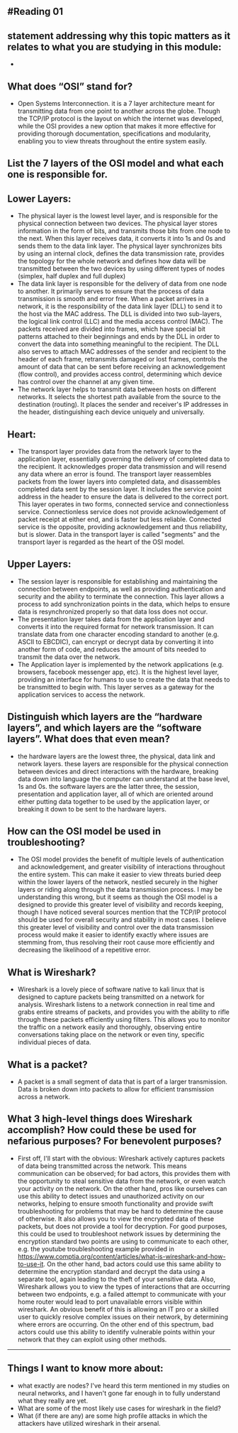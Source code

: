 #Reading 01
---
## statement addressing why this topic matters as it relates to what you are studying in this module:
- 
## What does “OSI” stand for?
- Open Systems Interconnection. it is a 7 layer architecture meant for transmitting data from one point to another across the globe. Though the TCP/IP protocol is the layout on which the internet was developed, while the OSI provides a new option that makes it more effective for providing thorough documentation, specifications and modularity, enabling you to view threats throughout the entire system easily.
## List the 7 layers of the OSI model and what each one is responsible for.
## Lower Layers:
- The physical layer is the lowest level layer, and is responsible for the physical connection between two devices. The physical layer stores information in the form of bits, and transmits those bits from one node to the next. When this layer receives data, it converts it into 1s and 0s and sends them to the data link layer. The physical layer synchronizes bits by using an internal clock, defines the data transmission rate, provides the topology for the whole network and defines how data will be transmitted between the two devices by using different types of nodes (simplex, half duplex and full duplex)
- The data link layer is responsible for the delivery of data from one node to another. It primarily serves to ensure that the process of data transmission is smooth and error free. When a packet arrives in a network, it is the responsibility of the data link layer (DLL) to send it to the host via the MAC address. The DLL is divided into two sub-layers, the logical link control (LLC) and the media access control (MAC). The packets received are divided into frames, which have special bit patterns attached to their beginnings and ends by the DLL in order to convert the data into something meaningful to the recipient. The DLL also serves to attach MAC addresses of the sender and recipient to the header of each frame, retransmits damaged or lost frames, controls the amount of data that can be sent before receiving an acknowledgement (flow control), and provides access control, determining which device has control over the channel at any given time.
- The network layer helps to transmit data between hosts on different networks. It selects the shortest path available from the source to the destination (routing). It places the sender and receiver's IP addresses in the header, distinguishing each device uniquely and universally.
## Heart:
- The transport layer provides data from the network layer to the application layer, essentially governing the delivery of completed data to the recipient. It acknowledges proper data transmission and will resend any data where an error is found. The transport layer reassembles packets from the lower layers into completed data, and disassembles completed data sent by the session layer. It includes the service point address in the header to ensure the data is delivered to the correct port. This layer operates in two forms, connected service and connectionless service. Connectionless service does not provide acknowledgement of packet receipt at either end, and is faster but less reliable. Connected service is the opposite, providing acknowledgement and thus reliability, but is slower. Data in the transport layer is called "segments" and the transport layer is regarded as the heart of the OSI model.
## Upper Layers:
- The session layer is responsible for establishing and maintaining the connection between endpoints, as well as providing authentication and security and the ability to terminate the connection. This layer allows a process to add synchronization points in the data, which helps to ensure data is resynchronized properly so that data loss does not occur.
- The presentation layer takes data from the application layer and converts it into the required format for network transmission. It can translate data from one character encoding standard to another (e.g. ASCII to EBCDIC), can encrypt or decrypt data by converting it into another form of code, and reduces the amount of bits needed to transmit the data over the network.
- The Application layer is implemented by the network applications (e.g. browsers, facebook messenger app, etc). It is the highest level layer, providing an interface for humans to use to create the data that needs to be transmitted to begin with. This layer serves as a gateway for the application services to access the network.
## Distinguish which layers are the “hardware layers”, and which layers are the “software layers”. What does that even mean?
- the hardware layers are the lowest three, the physical, data link and network layers. these layers are responsible for the physical connection between devices and direct interactions with the hardware, breaking data down into language the computer can understand at the base level, 1s and 0s. the software layers are the latter three, the session, presentation and application layer, all of which are oriented around either putting data together to be used by the application layer, or breaking it down to be sent to the hardware layers.
## How can the OSI model be used in troubleshooting?
- The OSI model provides the benefit of multiple levels of authentication and acknowledgement, and greater visibility of interactions throughout the entire system. This can make it easier to view threats buried deep within the lower layers of the network, nestled securely in the higher layers or riding along through the data transmission process. I may be understanding this wrong, but it seems as though the OSI model is a designed to provide this greater level of visibility and records keeping, though I have noticed several sources mention that the TCP/IP protocol should be used for overall security and stability in most cases. I believe this greater level of visibility and control over the data transmission process would make it easier to identify exactly where issues are stemming from, thus resolving their root cause more efficiently and decreasing the likelihood of a repetitive error.
## What is Wireshark?
- Wireshark is a lovely piece of software native to kali linux that is designed to capture packets being transmitted on a network for analysis. Wireshark listens to a network connection in real time and grabs entire streams of packets, and provides you with the ability to rifle through these packets efficiently using filters. This allows you to monitor the traffic on a network easily and thoroughly, observing entire conversations taking place on the network or even tiny, specific individual pieces of data.
## What is a packet?
- A packet is a small segment of data that is part of a larger transmission. Data is broken down into packets to allow for efficient transmission across a network.
## What 3 high-level things does Wireshark accomplish? How could these be used for nefarious purposes? For benevolent purposes?
- First off, I'll start with the obvious: Wireshark actively captures packets of data being transmitted across the network. This means communication can be observed; for bad actors, this provides them with the opportunity to steal sensitive data from the network, or even watch your activity on the network. On the other hand, pros like ourselves can use this ability to detect issues and unauthorized activity on our networks, helping to ensure smooth functionality and provide swift troubleshooting for problems that may be hard to determine the cause of otherwise. It also allows you to view the encrypted data of these packets, but does not provide a tool for decryption. For good purposes, this could be used to troubleshoot network issues by determining the encryption standard two points are using to communicate to each other, e.g. the youtube troubleshooting example provided in https://www.comptia.org/content/articles/what-is-wireshark-and-how-to-use-it. On the other hand, bad actors could use this same ability to determine the encryption standard and decrypt the data using a separate tool, again leading to the theft of your sensitive data. Also, Wireshark allows you to view the types of interactions that are occurring between two endpoints, e.g. a failed attempt to communicate with your home router would lead to port unavailable errors visible within wireshark. An obvious benefit of this is allowing an IT pro or a skilled user to quickly resolve complex issues on their network, by determining where errors are occurring. On the other end of this spectrum, bad actors could use this ability to identify vulnerable points within your network that they can exploit using other methods.
---
## Things I want to know more about:
- what exactly are nodes? I've heard this term mentioned in my studies on neural networks, and I haven't gone far enough in to fully understand what they really are yet.
- What are some of the most likely use cases for wireshark in the field?
- What (if there are any) are some high profile attacks in which the attackers have utilized wireshark in their arsenal.